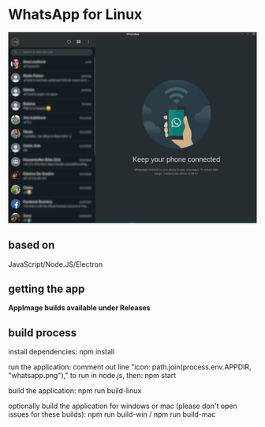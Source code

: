 # WhatsApp for Linux

![screenshot](https://github.com/louckazdenekjr/whatsapp-for-linux/blob/master/build/screenshot.png)

## based on
JavaScript/Node.JS/Electron

## getting the app
**AppImage builds available under Releases**


## build process
install dependencies:
npm install

run the application:
comment out line "icon: path.join(process.env.APPDIR, "whatsapp.png")," to run in node.js, then: 
npm start

build the application:
npm run build-linux

optionally build the application for windows or mac (please don't open issues for these builds):
npm run build-win / npm run build-mac
